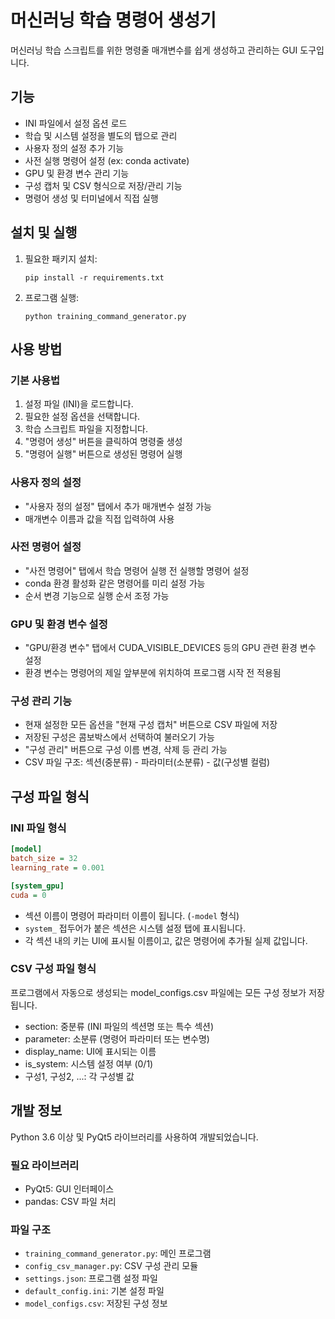# 머신러닝 학습 명령어 생성기

머신러닝 학습 스크립트를 위한 명령줄 매개변수를 쉽게 생성하고 관리하는 GUI 도구입니다.

## 기능

- INI 파일에서 설정 옵션 로드
- 학습 및 시스템 설정을 별도의 탭으로 관리
- 사용자 정의 설정 추가 기능
- 사전 실행 명령어 설정 (ex: conda activate) 
- GPU 및 환경 변수 관리 기능
- 구성 캡처 및 CSV 형식으로 저장/관리 기능
- 명령어 생성 및 터미널에서 직접 실행

## 설치 및 실행

1. 필요한 패키지 설치:
   ```
   pip install -r requirements.txt
   ```

2. 프로그램 실행:
   ```
   python training_command_generator.py
   ```

## 사용 방법

### 기본 사용법
1. 설정 파일 (INI)을 로드합니다.
2. 필요한 설정 옵션을 선택합니다.
3. 학습 스크립트 파일을 지정합니다.
4. "명령어 생성" 버튼을 클릭하여 명령줄 생성
5. "명령어 실행" 버튼으로 생성된 명령어 실행

### 사용자 정의 설정
- "사용자 정의 설정" 탭에서 추가 매개변수 설정 가능
- 매개변수 이름과 값을 직접 입력하여 사용

### 사전 명령어 설정
- "사전 명령어" 탭에서 학습 명령어 실행 전 실행할 명령어 설정
- conda 환경 활성화 같은 명령어를 미리 설정 가능
- 순서 변경 기능으로 실행 순서 조정 가능

### GPU 및 환경 변수 설정
- "GPU/환경 변수" 탭에서 CUDA_VISIBLE_DEVICES 등의 GPU 관련 환경 변수 설정
- 환경 변수는 명령어의 제일 앞부분에 위치하여 프로그램 시작 전 적용됨

### 구성 관리 기능
- 현재 설정한 모든 옵션을 "현재 구성 캡처" 버튼으로 CSV 파일에 저장
- 저장된 구성은 콤보박스에서 선택하여 불러오기 가능
- "구성 관리" 버튼으로 구성 이름 변경, 삭제 등 관리 가능
- CSV 파일 구조: 섹션(중분류) - 파라미터(소분류) - 값(구성별 컬럼)

## 구성 파일 형식

### INI 파일 형식
```ini
[model]
batch_size = 32
learning_rate = 0.001

[system_gpu]
cuda = 0
```

- 섹션 이름이 명령어 파라미터 이름이 됩니다. (`-model` 형식)
- `system_` 접두어가 붙은 섹션은 시스템 설정 탭에 표시됩니다.
- 각 섹션 내의 키는 UI에 표시될 이름이고, 값은 명령어에 추가될 실제 값입니다.

### CSV 구성 파일 형식
프로그램에서 자동으로 생성되는 model_configs.csv 파일에는 모든 구성 정보가 저장됩니다.
- section: 중분류 (INI 파일의 섹션명 또는 특수 섹션)
- parameter: 소분류 (명령어 파라미터 또는 변수명) 
- display_name: UI에 표시되는 이름
- is_system: 시스템 설정 여부 (0/1)
- 구성1, 구성2, ...: 각 구성별 값

## 개발 정보

Python 3.6 이상 및 PyQt5 라이브러리를 사용하여 개발되었습니다.

### 필요 라이브러리
- PyQt5: GUI 인터페이스
- pandas: CSV 파일 처리

### 파일 구조
- `training_command_generator.py`: 메인 프로그램
- `config_csv_manager.py`: CSV 구성 관리 모듈
- `settings.json`: 프로그램 설정 파일
- `default_config.ini`: 기본 설정 파일
- `model_configs.csv`: 저장된 구성 정보 